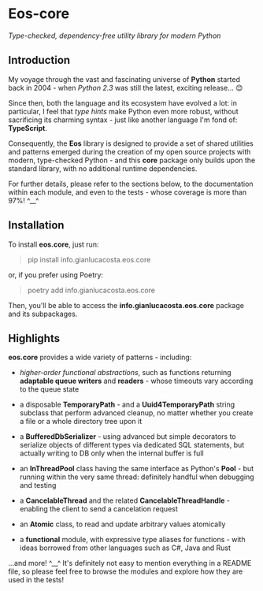 # Eos-core

_Type-checked, dependency-free utility library for modern Python_

## Introduction

My voyage through the vast and fascinating universe of **Python** started back in 2004 - when _Python 2.3_ was still the latest, exciting release... 😊

Since then, both the language and its ecosystem have evolved a lot: in particular, I feel that _type hints_ make Python even more robust, without sacrificing its charming syntax - just like another language I'm fond of: **TypeScript**.

Consequently, the **Eos** library is designed to provide a set of shared utilities and patterns emerged during the creation of my open source projects with modern, type-checked Python - and this **core** package only builds upon the standard library, with no additional runtime dependencies.

For further details, please refer to the sections below, to the documentation within each module, and even to the tests - whose coverage is more than 97%! ^\_\_^

## Installation

To install **eos.core**, just run:

> pip install info.gianlucacosta.eos.core

or, if you prefer using Poetry:

> poetry add info.gianlucacosta.eos.core

Then, you'll be able to access the **info.gianlucacosta.eos.core** package and its subpackages.

## Highlights

**eos.core** provides a wide variety of patterns - including:

- _higher-order functional abstractions_, such as functions returning **adaptable queue writers** and **readers** - whose timeouts vary according to the queue state

- a disposable **TemporaryPath** - and a **Uuid4TemporaryPath** string subclass that perform advanced cleanup, no matter whether you create a file or a whole directory tree upon it

- a **BufferedDbSerializer** - using advanced but simple decorators to serialize objects of different types via dedicated SQL statements, but actually writing to DB only when the internal buffer is full

- an **InThreadPool** class having the same interface as Python's **Pool** - but running within the very same thread: definitely handful when debugging and testing

- a **CancelableThread** and the related **CancelableThreadHandle** - enabling the client to send a cancelation request

- an **Atomic** class, to read and update arbitrary values atomically

- a **functional** module, with expressive type aliases for functions - with ideas borrowed from other languages such as C#, Java and Rust

...and more! ^\_\_^ It's definitely not easy to mention everything in a README file, so please feel free to browse the modules and explore how they are used in the tests!
